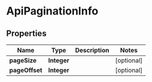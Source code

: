 

# ApiPaginationInfo


## Properties

Name | Type | Description | Notes
------------ | ------------- | ------------- | -------------
**pageSize** | **Integer** |  |  [optional]
**pageOffset** | **Integer** |  |  [optional]



